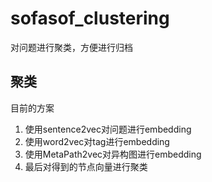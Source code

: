 # sofasof_clustering
对问题进行聚类，方便进行归档


## 聚类

目前的方案
1. 使用sentence2vec对问题进行embedding
2. 使用word2vec对tag进行embedding
3. 使用MetaPath2vec对异构图进行embedding
4. 最后对得到的节点向量进行聚类
